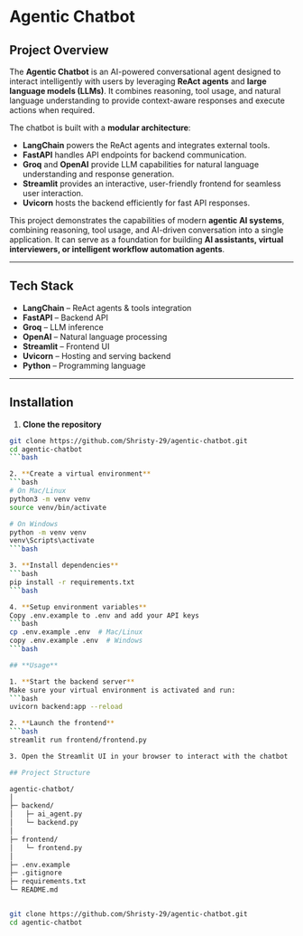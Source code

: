 # Agentic Chatbot

## Project Overview
The **Agentic Chatbot** is an AI-powered conversational agent designed to interact intelligently with users by leveraging **ReAct agents** and **large language models (LLMs)**. It combines reasoning, tool usage, and natural language understanding to provide context-aware responses and execute actions when required.

The chatbot is built with a **modular architecture**:
- **LangChain** powers the ReAct agents and integrates external tools.
- **FastAPI** handles API endpoints for backend communication.
- **Groq** and **OpenAI** provide LLM capabilities for natural language understanding and response generation.
- **Streamlit** provides an interactive, user-friendly frontend for seamless user interaction.
- **Uvicorn** hosts the backend efficiently for fast API responses.

This project demonstrates the capabilities of modern **agentic AI systems**, combining reasoning, tool usage, and AI-driven conversation into a single application. It can serve as a foundation for building **AI assistants, virtual interviewers, or intelligent workflow automation agents**.

---

## Tech Stack
- **LangChain** – ReAct agents & tools integration
- **FastAPI** – Backend API
- **Groq** – LLM inference
- **OpenAI** – Natural language processing
- **Streamlit** – Frontend UI
- **Uvicorn** – Hosting and serving backend
- **Python** – Programming language

---

## Installation

1. **Clone the repository**
```bash
git clone https://github.com/Shristy-29/agentic-chatbot.git
cd agentic-chatbot
```bash

2. **Create a virtual environment**
```bash
# On Mac/Linux
python3 -m venv venv
source venv/bin/activate

# On Windows
python -m venv venv
venv\Scripts\activate
```bash

3. **Install dependencies**
```bash
pip install -r requirements.txt
```bash

4. **Setup environment variables**
Copy .env.example to .env and add your API keys
```bash
cp .env.example .env  # Mac/Linux
copy .env.example .env  # Windows
```bash

## **Usage**

1. **Start the backend server**  
Make sure your virtual environment is activated and run:
```bash
uvicorn backend:app --reload

2. **Launch the frontend**
```bash
streamlit run frontend/frontend.py

3. Open the Streamlit UI in your browser to interact with the chatbot

## Project Structure

agentic-chatbot/
│
├─ backend/
│   ├─ ai_agent.py
│   └─ backend.py
│
├─ frontend/
│   └─ frontend.py
│
├─ .env.example
├─ .gitignore
├─ requirements.txt
└─ README.md


git clone https://github.com/Shristy-29/agentic-chatbot.git
cd agentic-chatbot
